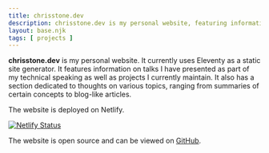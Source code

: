 ```yaml
---
title: chrisstone.dev
description: chrisstone.dev is my personal website, featuring information on talks I have presented as part of my technical speaking, projects I currently maintain, and thoughts on various topics.
layout: base.njk
tags: [ projects ]
---
```


**chrisstone.dev** is my personal website. It currently uses Eleventy as a static site generator. It features
information on talks I have presented as part of my technical speaking as well as projects I currently maintain. It also
has a section dedicated to thoughts on various topics, ranging from summaries of certain concepts to blog-like articles.

The website is deployed on Netlify.

[![Netlify Status](https://api.netlify.com/api/v1/badges/bbeff905-f565-4b19-9557-165201ebafa5/deploy-status)](https://app.netlify.com/sites/chrisstonedev-11ty/deploys)

The website is open source and can be viewed on [GitHub](https://github.com/chrisstonedev/personal-website-11ty).
